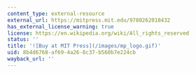 ```yaml
---
content_type: external-resource
external_url: https://mitpress.mit.edu/9780262018432
has_external_license_warning: true
license: https://en.wikipedia.org/wiki/All_rights_reserved
status: ''
title: '![Buy at MIT Press](/images/mp_logo.gif)'
uid: 8b4d6768-af69-4a26-8c37-b560b7e224cb
wayback_url: ''
---
```

